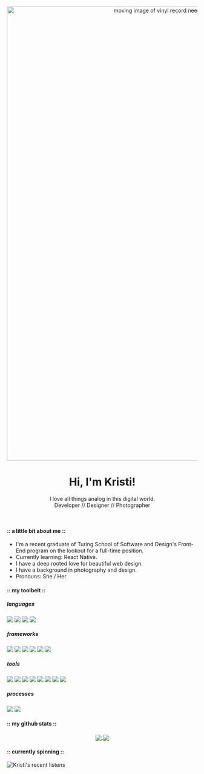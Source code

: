 <br />
<p align="center">
    <img src="recordplayerheader.gif" alt="moving image of vinyl record needle dropping down with title text Kristi Miller Front-End Developer" width="1200">
</p>
<div align="center">
<h1>Hi, I'm Kristi!</h1>
<p>I love all things analog in this digital world.
<br/>
Developer // Designer // Photographer</p>
</div>
<br/>

#### :: a little bit about me ::

* I'm a recent graduate of Turing School of Software and Design's Front-End program on the lookout for a full-time position.
* Currently learning: React Native.
* I have a deep rooted love for beautiful web design.
* I have a background in photography and design.
* Pronouns: She / Her


#### :: my toolbelt ::

##### languages
<p>
  <img src="https://img.shields.io/badge/javascript%20-454851.svg?&style=for-the-badge&logo=javascript&logoColor=white" />
  <img src="https://img.shields.io/badge/typescript5%20-73956F.svg?&style=for-the-badge&logo=html5&logoColor=white" />
  <img src="https://img.shields.io/badge/html5%20-C97D60.svg?&style=for-the-badge&logo=html5&logoColor=white" />
  <img src="https://img.shields.io/badge/css3%20-745807.svg?&style=for-the-badge&logo=css3&logoColor=white" />
</p>

##### frameworks
<p>
  <img src="https://img.shields.io/badge/react%20-745807.svg?&style=for-the-badge&logo=react&logoColor=white" />
  <img src="https://img.shields.io/badge/sass%20-454851.svg?&style=for-the-badge&logo=sass&logoColor=white" />
  <img src="https://img.shields.io/badge/node.js%20-73956F.svg?&style=for-the-badge&logo=node.js&logoColor=white" />
  <img src="https://img.shields.io/badge/express.js%20-C97D60.svg?&style=for-the-badge&logo=express&logoColor=white" />
  <img src="https://img.shields.io/badge/mocha%20-745807.svg?&style=for-the-badge&logo=mocha&logoColor=white" />
  <img src="https://img.shields.io/badge/jest%20-454851.svg?&style=for-the-badge&logo=jest&logoColor=white" />
</p>

##### tools
<p>
  <img src="https://img.shields.io/badge/markdown%20-73956F.svg?&style=for-the-badge&logo=markdown&logoColor=white" />
  <img src="https://img.shields.io/badge/heroku%20-C97D60.svg?&style=for-the-badge&logo=heroku&logoColor=white" />
  <img src="https://img.shields.io/badge/Travis CI%20-745807.svg?&style=for-the-badge&logo=Travis-CI&logoColor=white" />
  <img src="https://img.shields.io/badge/Git%20-454851.svg?&style=for-the-badge&logo=Git&logoColor=white" />
  <img src="https://img.shields.io/badge/greensock%20-73956F.svg?&style=for-the-badge&logo=greensock&logoColor=white" />
  <img src="https://img.shields.io/badge/Photoshop%20-C97D60.svg?&style=for-the-badge&logo=adobe-Photoshop&logoColor=white" />
  <img src="https://img.shields.io/badge/Lightroom%20-745807.svg?&style=for-the-badge&logo=adobe-Lightroom&logoColor=white" />
  <img src="https://img.shields.io/badge/Styled Components%20-454851.svg?&style=for-the-badge&logo=styled-components&logoColor=white" />
</p>

##### processes
<p>
  <img src="https://img.shields.io/badge/OOP%20-454851.svg?&style=for-the-badge&logo=OOP&logoColor=white" />
  <img src="https://img.shields.io/badge/TDD%20-73956F.svg?&style=for-the-badge&logo=TDD&logoColor=white" />
</p>

#### :: my github stats ::

<div align="center">
   <a href="">
    <img align="center" src="https://github-readme-stats-sigma-five.vercel.app/api?username=Kristiannmiller&show_icons=true&include_all_commits=true&count_private=true&theme=onedark&line_height=40" />
  </a>
  <a href="">
    <img align="center" src="https://github-readme-stats.vercel.app/api/top-langs/?username=Kristiannmiller&theme=onedark&line_height=40&hide=css"/>
  </a>
</div
<br/>

#### :: currently spinning ::

![Kristi's recent listens](https://spotify-recently-played-readme.vercel.app/api?user=121527228&count=5)
